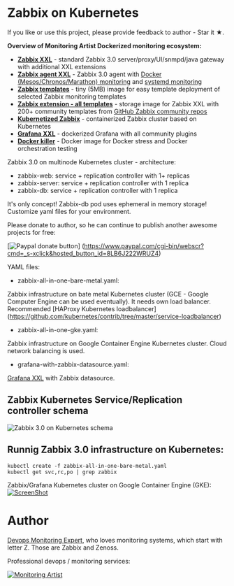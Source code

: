 # Zabbix on Kubernetes

If you like or use this project, please provide feedback to author - Star it ★.

**Overview of Monitoring Artist Dockerized monitoring ecosystem:**

- **[Zabbix XXL](https://hub.docker.com/r/monitoringartist/zabbix-3.0-xxl/)** - standard Zabbix 3.0 server/proxy/UI/snmpd/java gateway with additional XXL extensions
- **[Zabbix agent XXL](https://hub.docker.com/r/monitoringartist/zabbix-agent-xxl-limited/)** - Zabbix 3.0 agent with [Docker (Mesos/Chronos/Marathon) monitoring](https://github.com/monitoringartist/zabbix-docker-monitoring) and [systemd monitoring](https://github.com/monitoringartist/zabbix-systemd-monitoring)
- **[Zabbix templates](https://hub.docker.com/r/monitoringartist/zabbix-templates/)** - tiny (5MB) image for easy template deployment of selected Zabbix monitoring templates
- **[Zabbix extension - all templates](https://hub.docker.com/r/monitoringartist/zabbix-ext-all-templates/)** - storage image for Zabbix XXL with 200+ community templates from [GitHub Zabbix community repos](https://github.com/monitoringartist/zabbix-community-repos)
- **[Kubernetized Zabbix](https://github.com/monitoringartist/kubernetes-zabbix)** - containerized Zabbix cluster based on Kubernetes
- **[Grafana XXL](https://hub.docker.com/r/monitoringartist/grafana-xxl/)** - dockerized Grafana with all community plugins
- **[Docker killer](https://hub.docker.com/r/monitoringartist/docker-killer/)** - Docker image for Docker stress and Docker orchestration testing

Zabbix 3.0 on multinode Kubernetes cluster - architecture:

- zabbix-web: service + replication controller with 1+ replicas
- zabbix-server: service + replication controller with 1 replica
- zabbix-db: service + replication controller with 1 replica

It's only concept! Zabbix-db pod uses ephemeral in memory storage! Customize
yaml files for your environment.

Please donate to author, so he can continue to publish another awesome projects
for free:

[![Paypal donate button](http://jangaraj.com/img/github-donate-button02.png)]
(https://www.paypal.com/cgi-bin/webscr?cmd=_s-xclick&hosted_button_id=8LB6J222WRUZ4)

YAML files:

- zabbix-all-in-one-bare-metal.yaml:

Zabbix infrastructure on bate metal Kubernetes cluster (GCE - Google Computer 
Engine can be used eventually). It needs own load balancer. Recommended
[HAProxy Kubernetes loadbalancer]
(https://github.com/kubernetes/contrib/tree/master/service-loadbalancer)

- zabbix-all-in-one-gke.yaml:

Zabbix infrastructure on Google Container Engine Kubernetes cluster. Cloud
network balancing is used.

- grafana-with-zabbix-datasource.yaml:

[Grafana XXL](https://github.com/monitoringartist/grafana-xxl) with Zabbix datasource.

## Zabbix Kubernetes Service/Replication controller schema

![Zabbix 3.0 on Kubernetes schema](https://raw.githubusercontent.com/monitoringartist/kubernetes-zabbix/master/doc/kubernetes-zabbix-schema.png)

## Runnig Zabbix 3.0 infrastructure on Kubernetes:

```
kubectl create -f zabbix-all-in-one-bare-metal.yaml
kubectl get svc,rc,po | grep zabbix
```

Zabbix/Grafana Kubernetes cluster on Google Container Engine (GKE):
[![ScreenShot](https://raw.githubusercontent.com/monitoringartist/kubernetes-zabbix/master/doc/kubernetes-zabbix-youtube.png)](https://www.youtube.com/watch?v=F2dBzuDy0Ns)

# Author

[Devops Monitoring Expert](http://www.jangaraj.com 'DevOps / Docker / Kubernetes / AWS ECS / Zabbix / Zenoss / Terraform / Monitoring'),
who loves monitoring systems, which start with letter Z. Those are Zabbix and Zenoss.

Professional devops / monitoring services:

[![Monitoring Artist](http://monitoringartist.com/img/github-monitoring-artist-logo.jpg)](http://www.monitoringartist.com 'DevOps / Docker / Kubernetes / AWS ECS / Zabbix / Zenoss / Terraform / Monitoring')

